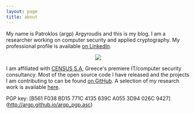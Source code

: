 ```yaml
---
layout: page
title: about
---
```


My name is Patroklos (argp) Argyroudis and this is my blog. I am a
researcher working on computer security and applied cryptography.
My professional profile is available
[on LinkedIn](http://gr.linkedin.com/in/patroklos/).

<p align="center">
<img src="https://argp.github.io/public/argp.jpg?raw=true"
</p>

I am affiliated with [CENSUS S.A](http://census-labs.com/), Greece's
premiere IT/computer security consultancy. Most of the open source code
I have released and the projects I am contributing to can be found
[on GitHub](https://github.com/argp/). A selection of my research
work is available [here](http://census-labs.com/research/).

PGP key: [B561 F038 BD15 771C 4135 639C A055 3D94 026C 9427]
(http://argp.github.io/argp_pgp.asc)

